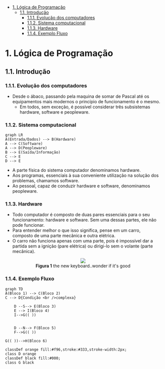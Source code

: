 - [1. Lógica de Programação](#1-l%c3%b3gica-de-programa%c3%a7%c3%a3o)
  - [1.1. Introdução](#11-introdu%c3%a7%c3%a3o)
    - [1.1.1. Evolução dos computadores](#111-evolu%c3%a7%c3%a3o-dos-computadores)
    - [1.1.2. Sistema computacional](#112-sistema-computacional)
    - [1.1.3. Hardware](#113-hardware)
    - [1.1.4. Exemplo Fluxo](#114-exemplo-fluxo)

<div style="page-break-after: always;"></div>

# 1. Lógica de Programação

## 1.1. Introdução

### 1.1.1. Evolução dos computadores

- Desde o ábaco, passando pela maquina de somar de Pascal até os equipamentos mais modernos o princípio de funcionamento é o mesmo.
	- Em todos, sem exceção, é possível considerar três subsistemas hardware, software e peopleware.

### 1.1.2. Sistema computacional

```mermaid
graph LR
A(Entrada/Dados) --> B(Hardware)
A --> C(Software)
A --> D(Peopleware)
B --> E(Saída/Informação)
C --> E
D --> E
```

 - A parte física do sistema computador denominamos hardware. 
 - Aos programas, essenciais à sua conveniente utilização na solução dos problemas, chamamos software. 
 - Ao pessoal, capaz de conduzir hardware e software, denominamos peopleware.

<div style="page-break-after: always;"></div>

### 1.1.3. Hardware

- Todo computador é composto de duas pares essenciais para o seu funcionamento: hardware e software. Sem uma dessas partes, ele não pode funcionar.
- Para entender melhor o que isso significa, pense em um carro, composto de uma parte mecânica e outra elétrica. 
- O carro não funciona apenas com uma parte, pois é impossível dar a partida sem a ignição (pare elétrica) ou dirigi-lo sem o volante (parte mecânica).


<p align="center">
    <img src="https://i.stack.imgur.com/onsOR.jpg"/><br/>
    <b>Figura 1</b>  the new keyboard..wonder if it's good
</p>
  
<div style="page-break-after: always;"></div>
  
### 1.1.4. Exemplo Fluxo
```mermaid
graph TD
A(Bloco 1) --> C(Bloco 2)
C --> D{Condição <br />complexa}

    D --S--> E(Bloco 3)
    E --> I(Bloco 4)
    I-->G(( ))


    D --N--> F(Bloco 5)
    F-->G(( ))

G(( ))-->H(Bloco 6)

classDef orange fill:#f96,stroke:#333,stroke-width:2px;
class D orange
classDef black fill:#000;
class G black
```

